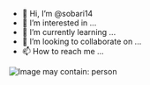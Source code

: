 - 👋 Hi, I’m @sobari14
- 👀 I’m interested in ...
- 🌱 I’m currently learning ...
- 💞️ I’m looking to collaborate on ...
- 📫 How to reach me ...

<!---
sobari14/sobari14 is a ✨ special ✨ repository because its `README.md` (this file) appears on your GitHub profile.
You can click the Preview link to take a look at your changes.
--->
<div class="ImageElement-root-kir ImageElement-loaded-icR"><img src="https://mir-s3-cdn-cf.behance.net/project_modules/1400/df75a0107452281.5fa7b04aa5af2.jpg" srcset="https://mir-s3-cdn-cf.behance.net/project_modules/disp/df75a0107452281.5fa7b04aa5af2.jpg 600w, https://mir-s3-cdn-cf.behance.net/project_modules/max_1200/df75a0107452281.5fa7b04aa5af2.jpg 1200w, https://mir-s3-cdn-cf.behance.net/project_modules/1400_opt_1/df75a0107452281.5fa7b04aa5af2.jpg 1400w, https://mir-s3-cdn-cf.behance.net/project_modules/fs/df75a0107452281.5fa7b04aa5af2.jpg 1920w, https://mir-s3-cdn-cf.behance.net/project_modules/2800_opt_1/df75a0107452281.5fa7b04aa5af2.jpg 2800w" sizes="(max-width: 1400px) 100vw, 1400px" class="ImageElement-image-SRv ImageElement-blockPointerEvents-Rkg" alt="Image may contain: person" loading="lazy"><!----></div>
